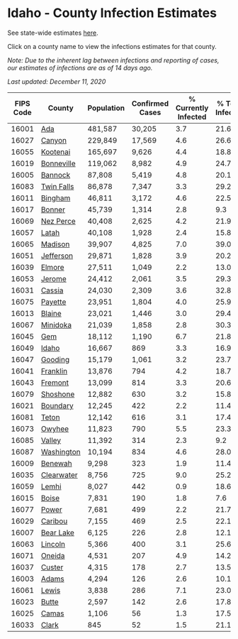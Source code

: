 # Idaho - County Infection Estimates

See state-wide estimates [here](/infections/us-id).

Click on a county name to view the infections estimates for that county.

*Note: Due to the inherent lag between infections and reporting of cases, our estimates of infections are as of 14 days ago.*

*Last updated: December 11, 2020*

|   FIPS Code |                   County |   Population |   Confirmed Cases |   % Currently Infected |   % Total Infected |
|-------------|--------------------------|--------------|-------------------|------------------------|--------------------|
|       16001 |               [Ada](ada) |      481,587 |            30,205 |                    3.7 |               21.6 |
|       16027 |         [Canyon](canyon) |      229,849 |            17,569 |                    4.6 |               26.6 |
|       16055 |     [Kootenai](kootenai) |      165,697 |             9,626 |                    4.4 |               18.8 |
|       16019 | [Bonneville](bonneville) |      119,062 |             8,982 |                    4.9 |               24.7 |
|       16005 |       [Bannock](bannock) |       87,808 |             5,419 |                    4.8 |               20.1 |
|       16083 | [Twin Falls](twin-falls) |       86,878 |             7,347 |                    3.3 |               29.2 |
|       16011 |       [Bingham](bingham) |       46,811 |             3,172 |                    4.6 |               22.5 |
|       16017 |         [Bonner](bonner) |       45,739 |             1,314 |                    2.8 |                9.3 |
|       16069 |   [Nez Perce](nez-perce) |       40,408 |             2,625 |                    4.2 |               21.9 |
|       16057 |           [Latah](latah) |       40,108 |             1,928 |                    2.4 |               15.8 |
|       16065 |       [Madison](madison) |       39,907 |             4,825 |                    7.0 |               39.0 |
|       16051 |   [Jefferson](jefferson) |       29,871 |             1,828 |                    3.9 |               20.2 |
|       16039 |         [Elmore](elmore) |       27,511 |             1,049 |                    2.2 |               13.0 |
|       16053 |         [Jerome](jerome) |       24,412 |             2,061 |                    3.5 |               29.3 |
|       16031 |         [Cassia](cassia) |       24,030 |             2,309 |                    3.6 |               32.8 |
|       16075 |       [Payette](payette) |       23,951 |             1,804 |                    4.0 |               25.9 |
|       16013 |         [Blaine](blaine) |       23,021 |             1,446 |                    3.0 |               29.4 |
|       16067 |     [Minidoka](minidoka) |       21,039 |             1,858 |                    2.8 |               30.3 |
|       16045 |               [Gem](gem) |       18,112 |             1,190 |                    6.7 |               21.8 |
|       16049 |           [Idaho](idaho) |       16,667 |               869 |                    3.3 |               16.9 |
|       16047 |       [Gooding](gooding) |       15,179 |             1,061 |                    3.2 |               23.7 |
|       16041 |     [Franklin](franklin) |       13,876 |               794 |                    4.2 |               18.7 |
|       16043 |       [Fremont](fremont) |       13,099 |               814 |                    3.3 |               20.6 |
|       16079 |     [Shoshone](shoshone) |       12,882 |               630 |                    3.2 |               15.8 |
|       16021 |     [Boundary](boundary) |       12,245 |               422 |                    2.2 |               11.4 |
|       16081 |           [Teton](teton) |       12,142 |               616 |                    3.1 |               17.4 |
|       16073 |         [Owyhee](owyhee) |       11,823 |               790 |                    5.5 |               23.3 |
|       16085 |         [Valley](valley) |       11,392 |               314 |                    2.3 |                9.2 |
|       16087 | [Washington](washington) |       10,194 |               834 |                    4.6 |               28.0 |
|       16009 |       [Benewah](benewah) |        9,298 |               323 |                    1.9 |               11.4 |
|       16035 | [Clearwater](clearwater) |        8,756 |               725 |                    9.0 |               25.2 |
|       16059 |           [Lemhi](lemhi) |        8,027 |               442 |                    0.9 |               18.6 |
|       16015 |           [Boise](boise) |        7,831 |               190 |                    1.8 |                7.6 |
|       16077 |           [Power](power) |        7,681 |               499 |                    2.2 |               21.7 |
|       16029 |       [Caribou](caribou) |        7,155 |               469 |                    2.5 |               22.1 |
|       16007 |   [Bear Lake](bear-lake) |        6,125 |               226 |                    2.8 |               12.1 |
|       16063 |       [Lincoln](lincoln) |        5,366 |               400 |                    3.1 |               25.6 |
|       16071 |         [Oneida](oneida) |        4,531 |               207 |                    4.9 |               14.2 |
|       16037 |         [Custer](custer) |        4,315 |               178 |                    2.7 |               13.5 |
|       16003 |           [Adams](adams) |        4,294 |               126 |                    2.6 |               10.1 |
|       16061 |           [Lewis](lewis) |        3,838 |               286 |                    7.1 |               23.0 |
|       16023 |           [Butte](butte) |        2,597 |               142 |                    2.6 |               17.8 |
|       16025 |           [Camas](camas) |        1,106 |                56 |                    1.3 |               17.5 |
|       16033 |           [Clark](clark) |          845 |                52 |                    1.5 |               21.1 |